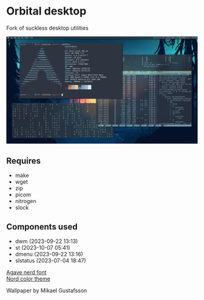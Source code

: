 # Orbital desktop

Fork of suckless desktop utilities

![desktop](https://github.com/OrbitalOyster/desktop/blob/40aef4f282567889c6ba3838fe542c851e4786ba/screenshot.png)

Requires
-------
- make
- wget
- zip
- picom
- nitrogen
- slock

Components used
---------------

- dwm      (2023-09-22 13:13)
- st       (2023-10-07 05:41)
- dmenu    (2023-09-22 13:16)
- slstatus (2023-07-04 18:47)

[Agave nerd font](https://github.com/ryanoasis/nerd-fonts)\
[Nord color theme](https://www.nordtheme.com/)

Wallpaper by Mikael Gustafsson
